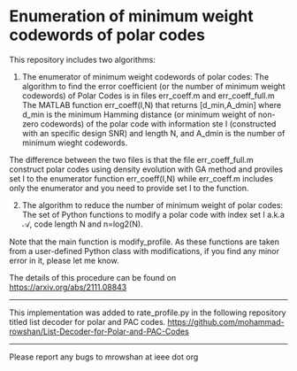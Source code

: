 # Enumeration of minimum weight codewords of polar codes
This repository includes two algorithms:

1) The enumerator of minimum weight codewords of polar codes: The algorithm to find the error coefficient (or the number of minimum weight codewords) of Polar Codes is in files err_coeff.m and err_coeff_full.m
   The MATLAB function err_coeff(I,N) that returns [d_min,A_dmin] where d_min is the minimum Hamming distance (or minimum weight of non-zero codewords) of the polar code with information ste I (constructed with an specific design SNR) and length N, and A_dmin is the number of minimum wieght codewords.
   
The difference between the two files is that the file err_coeff_full.m construct polar codes using density evolution with GA method and proviles set I to the enumerator function err_coeff(I,N) while err_coeff.m includes only the enumerator and you need to provide set I to the function.

2) The algorithm to reduce the number of minimum weight of polar codes: The set of Python functions to modify a polar code with index set I a.k.a $\mathcal{A}$, code length N and n=log2(N). 

Note that the main function is modify_profile. As these functions are taken from a user-defined Python class with modifications, if you find any minor error in it, please let me know.

The details of this procedure can be found on https://arxiv.org/abs/2111.08843

****** 
This implementation was added to rate_profile.py in the following repository titled list decoder for polar and PAC codes.
https://github.com/mohammad-rowshan/List-Decoder-for-Polar-and-PAC-Codes
******

Please report any bugs to mrowshan at ieee dot org
